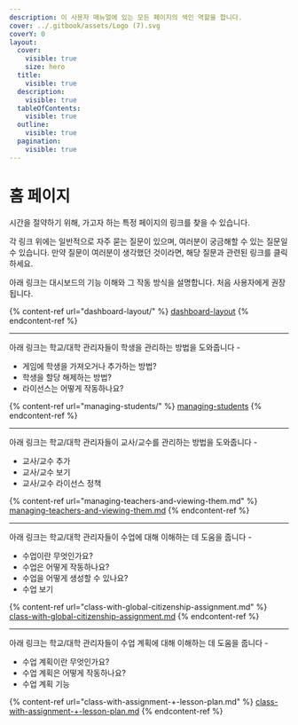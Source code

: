 ```yaml
---
description: 이 사용자 매뉴얼에 있는 모든 페이지의 색인 역할을 합니다.
cover: ../.gitbook/assets/Logo (7).svg
coverY: 0
layout:
  cover:
    visible: true
    size: hero
  title:
    visible: true
  description:
    visible: true
  tableOfContents:
    visible: true
  outline:
    visible: true
  pagination:
    visible: true
---
```


# 홈 페이지

시간을 절약하기 위해, 가고자 하는 특정 페이지의 링크를 찾을 수 있습니다.

각 링크 위에는 일반적으로 자주 묻는 질문이 있으며, 여러분이 궁금해할 수 있는 질문일 수 있습니다. 만약 질문이 여러분이 생각했던 것이라면, 해당 질문과 관련된 링크를 클릭하세요.

아래 링크는 대시보드의 기능 이해와 그 작동 방식을 설명합니다. 처음 사용자에게 권장됩니다.

{% content-ref url="dashboard-layout/" %}
[dashboard-layout](dashboard-layout/)
{% endcontent-ref %}

***

아래 링크는 학교/대학 관리자들이 학생을 관리하는 방법을 도와줍니다 -

* 게임에 학생을 가져오거나 추가하는 방법?
* 학생을 할당 해제하는 방법?
* 라이선스는 어떻게 작동하나요?

{% content-ref url="managing-students/" %}
[managing-students](managing-students/)
{% endcontent-ref %}

***

아래 링크는 학교/대학 관리자들이 교사/교수를 관리하는 방법을 도와줍니다 -

* 교사/교수 추가
* 교사/교수 보기
* 교사/교수 라이선스 정책

{% content-ref url="managing-teachers-and-viewing-them.md" %}
[managing-teachers-and-viewing-them.md](managing-teachers-and-viewing-them.md)
{% endcontent-ref %}

***

아래 링크는 학교/대학 관리자들이 수업에 대해 이해하는 데 도움을 줍니다 -

* 수업이란 무엇인가요?
* 수업은 어떻게 작동하나요?
* 수업을 어떻게 생성할 수 있나요?
* 수업 보기

{% content-ref url="class-with-global-citizenship-assignment.md" %}
[class-with-global-citizenship-assignment.md](class-with-global-citizenship-assignment.md)
{% endcontent-ref %}

***

아래 링크는 학교/대학 관리자들이 수업 계획에 대해 이해하는 데 도움을 줍니다 -

* 수업 계획이란 무엇인가요?
* 수업 계획은 어떻게 작동하나요?
* 수업 계획 기능

{% content-ref url="class-with-assignment-+-lesson-plan.md" %}
[class-with-assignment-+-lesson-plan.md](class-with-assignment-+-lesson-plan.md)
{% endcontent-ref %}
